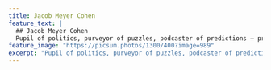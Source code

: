 ```yaml
---
title: Jacob Meyer Cohen
feature_text: |
  ## Jacob Meyer Cohen
  Pupil of politics, purveyor of puzzles, podcaster of predictions — previously. Personal page in progress.
feature_image: "https://picsum.photos/1300/400?image=989"
excerpt: "Pupil of politics, purveyor of puzzles, podcaster of predictions — previously. Personal website in progress."
---
```



<!-- {% include button.html text="Fork it" icon="github" link="https://github.com/daviddarnes/alembic" color="#0366d6" %} -->

